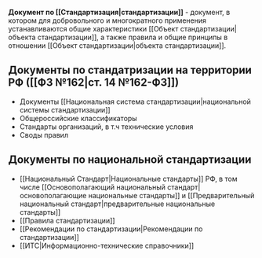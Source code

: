 **Документ по [[Стандартизация|стандартизации]]** - документ, в котором для добровольного и многократного применения устанавливаются общие характеристики [[Объект стандартизации|объекта стандартизации]], а также правила и общие принципы в отношении [[Объект стандартизации|объекта стандартизации]].

## Документы по стандатризации на территории РФ ([[Ф3 №162|ст. 14 №162-ФЗ]])
- Документы [[Национальная система стандартизации|национальной системы стандартизации]]
- Общероссийские классификаторы
- Стандарты организаций, в т.ч технические условия
- Своды правил

## Документы по национальной стандартизации
- [[Национальный Стандарт|Национальные стандарты]] РФ, в том числе [[Основополагающий национальный стандарт|основополагающие национальные стандарты]] и [[Предварительный национальный стандарт|предварительные национальные стандарты]]
- [[Правила стандартизации]]
- [[Рекомендации по стандартизации|Рекомендации по стандартизации]]
- [[ИТС|Информационно-технические справочники]]